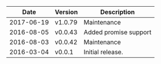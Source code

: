 | Date        | Version | Description |
| ----------- | ------- | ----------- |
| 2017-06-19  | v1.0.79 | Maintenance |
| 2016-08-05  | v0.0.43 | Added promise support |
| 2016-08-03  | v0.0.42 | Maintenance |
| 2016-03-04  | v0.0.1  | Initial release. |
